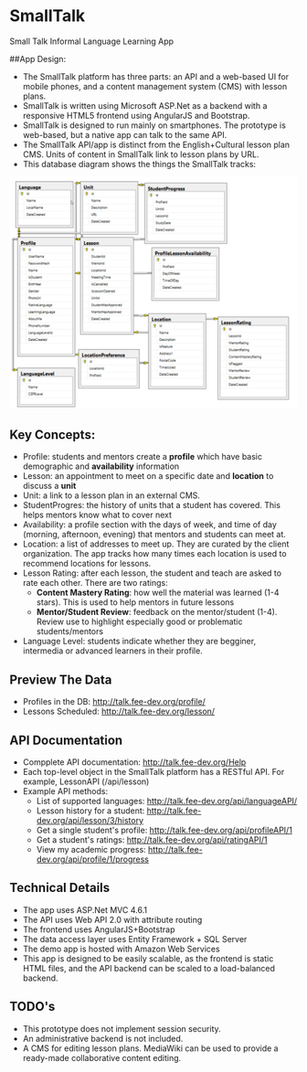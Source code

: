 # SmallTalk
Small Talk Informal Language Learning App

##App Design:

* The SmallTalk platform has three parts: an API and a web-based UI for mobile phones, and a content management system (CMS) with lesson plans.
* SmallTalk is written using Microsoft ASP.Net as a backend with a responsive HTML5 frontend using AngularJS and Bootstrap.
* SmallTalk is designed to run mainly on smartphones.  The prototype is web-based, but a native app can talk to the same API.
* The SmallTalk API/app is distinct from the English+Cultural lesson plan CMS.  Units of content in SmallTalk link to lesson plans by URL.
* This database diagram shows the things the SmallTalk tracks:
<img src="/Documentation/SmallTalkDatabase.png" />

## Key Concepts:
* Profile:  students and mentors create a **profile** which have basic demographic and **availability** information
* Lesson: an appointment to meet on a specific date and **location** to discuss a **unit**
* Unit:  a link to a lesson plan in an external CMS.  
* StudentProgres: the history of units that a student has covered.   This helps mentors know what to cover next
* Availability: a profile section with the days of week, and time of day (morning, afternoon, evening) that mentors and students can meet at.  
* Location: a list of addresses to meet up.  They are curated by the client organization.  The app tracks how many times each location is used to recommend locations for lessons.
* Lesson Rating: after each lesson, the student and teach are asked to rate each other.  There are two ratings: 
  * **Content Mastery Rating**: how well the material was learned (1-4 stars).  This is used to help mentors in future lessons
  * **Mentor/Student Review**: feedback on the mentor/student (1-4).  Review use to highlight especially good or problematic students/mentors
* Language Level: students indicate whether they are begginer, intermedia or advanced learners in their profile.

## Preview The Data
* Profiles in the DB: http://talk.fee-dev.org/profile/
* Lessons Scheduled: http://talk.fee-dev.org/lesson/


## API Documentation

* Compplete API documentation: http://talk.fee-dev.org/Help
* Each top-level object in the SmallTalk platform has a RESTful API.  For example, LessonAPI (/api/lesson)
* Example API methods:
  * List of supported languages: http://talk.fee-dev.org/api/languageAPI/
  * Lesson history for a student: http://talk.fee-dev.org/api/lesson/3/history
  * Get a single student's profile: http://talk.fee-dev.org/api/profileAPI/1
  * Get a student's ratings: http://talk.fee-dev.org/api/ratingAPI/1
  * View my academic progress: http://talk.fee-dev.org/api/profile/1/progress

## Technical Details
* The app uses ASP.Net MVC 4.6.1
* The API uses Web API 2.0 with attribute routing
* The frontend uses AngularJS+Bootstrap
* The data access layer uses Entity Framework + SQL Server
* The demo app is hosted with Amazon Web Services
* This app is designed to be easily scalable, as the frontend is static HTML files, and the API backend can be scaled to a load-balanced backend. 

## TODO's
* This prototype does not implement session security.
* An administrative backend is not included.
* A CMS for editing lesson plans.  MediaWiki can be used to provide a ready-made collaborative content editing.
